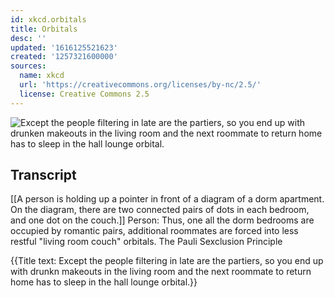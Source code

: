 ```yaml
---
id: xkcd.orbitals
title: Orbitals
desc: ''
updated: '1616125521623'
created: '1257321600000'
sources:
  name: xkcd
  url: 'https://creativecommons.org/licenses/by-nc/2.5/'
  license: Creative Commons 2.5
---
```

![Except the people filtering in late are the partiers, so you end up with drunken makeouts in the living room and the next roommate to return home has to sleep in the hall lounge orbital.](https://imgs.xkcd.com/comics/orbitals.png)

## Transcript
[[A person is holding up a pointer in front of a diagram of a dorm apartment. On the diagram, there are two connected pairs of dots in each bedroom, and one dot on the couch.]]
Person: Thus, one all the dorm bedrooms are occupied by romantic pairs, additional roommates are forced into less restful "living room couch" orbitals.
The Pauli Sexclusion Principle

{{Title text: Except the people filtering in late are the partiers, so you end up with drunkn makeouts in the living room and the next roommate to return home has to sleep in the hall lounge orbital.}}
